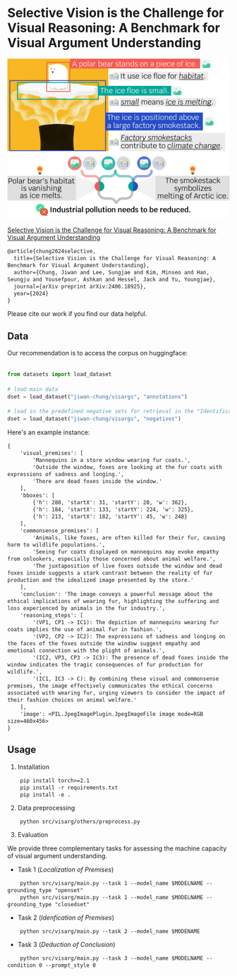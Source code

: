 # Selective Vision is the Challenge for Visual Reasoning: A Benchmark for Visual Argument Understanding


<p align="center">
    <img src="./static/VisArg_Fig_1_PolarBear.png" alt=figure width=512px>
</p>

[Selective Vision is the Challenge for Visual Reasoning: A Benchmark for Visual Argument Understanding](https://arxiv.org/abs/2406.18925)

```
@article{chung2024selective,
  title={Selective Vision is the Challenge for Visual Reasoning: A Benchmark for Visual Argument Understanding},
  author={Chung, Jiwan and Lee, Sungjae and Kim, Minseo and Han, Seungju and Yousefpour, Ashkan and Hessel, Jack and Yu, Youngjae},
  journal={arXiv preprint arXiv:2406.18925},
  year={2024}
}
```

Please cite our work if you find our data helpful.

## Data

Our recommendation is to access the corpus on huggingface:

```python

from datasets import load_dataset

# load main data
dset = load_dataset("jiwan-chung/visargs", "annotations")

# load in the predefined negative sets for retrieval in the "Identification of Premises" task.
dset = load_dataset("jiwan-chung/visargs", "negatives")
```

Here's an example instance:

```
{
    'visual_premises': [
        'Mannequins in a store window wearing fur coats.',
        'Outside the window, foxes are looking at the fur coats with expressions of sadness and longing.',
        'There are dead foxes inside the window.'
    ],
    'bboxes': [
        {'h': 280, 'startX': 31, 'startY': 20, 'w': 362},
        {'h': 184, 'startX': 133, 'startY': 224, 'w': 325},
        {'h': 213, 'startX': 182, 'startY': 45, 'w': 248}
    ],
    'commonsense_premises': [
        'Animals, like foxes, are often killed for their fur, causing harm to wildlife populations.',
        'Seeing fur coats displayed on mannequins may evoke empathy from onlookers, especially those concerned about animal welfare.',
        'The juxtaposition of live foxes outside the window and dead foxes inside suggests a stark contrast between the reality of fur production and the idealized image presented by the store.'
    ],
    'conclusion': 'The image conveys a powerful message about the ethical implications of wearing fur, highlighting the suffering and loss experienced by animals in the fur industry.',
    'reasoning_steps': [
        '(VP1, CP1 -> IC1): The depiction of mannequins wearing fur coats implies the use of animal fur in fashion.',
        '(VP2, CP2 -> IC2): The expressions of sadness and longing on the faces of the foxes outside the window suggest empathy and emotional connection with the plight of animals.',
        '(IC2, VP3, CP3 -> IC3): The presence of dead foxes inside the window indicates the tragic consequences of fur production for wildlife.',
        '(IC1, IC3 -> C): By combining these visual and commonsense premises, the image effectively communicates the ethical concerns associated with wearing fur, urging viewers to consider the impact of their fashion choices on animal welfare.'
    ],
    'image': <PIL.JpegImagePlugin.JpegImageFile image mode=RGB size=460x456>
}
```

## Usage

1. Installation

```
    pip install torch>=2.1
    pip install -r requirements.txt
    pip install -e .
```

2. Data preprocessing

```
    python src/visarg/others/preprocess.py
```

3. Evaluation

We provide three complementary tasks for assessing the machine capacity of visual argument understanding.


- Task 1 (*Localization of Premises*)
```
    python src/visarg/main.py --task 1 --model_name $MODELNAME --grounding_type "openset"
    python src/visarg/main.py --task 1 --model_name $MODELNAME --grounding_type "closedset"
```

- Task 2 (*Idenfication of Premises*)
```
    python src/visarg/main.py --task 2 --model_name $MODENAME
```

- Task 3 (*Deduction of Conclusion*)

```
    python src/visarg/main.py --task 3 --model_name $MODELNAME --condition 0 --prompt_style 0
```
